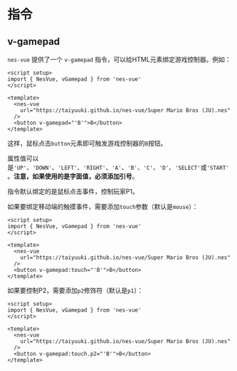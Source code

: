 # 指令

## v-gamepad

`nes-vue` 提供了一个 `v-gamepad` 指令，可以给HTML元素绑定游戏控制器。例如：

```vue
<script setup>
import { NesVue, vGamepad } from 'nes-vue'
</script>

<template>
  <nes-vue
    url="https://taiyuuki.github.io/nes-vue/Super Mario Bros (JU).nes"
  />
  <button v-gamepad="'B'">B</button>
</template>
```

这样，鼠标点击`button`元素即可触发游戏控制器的`B`按钮。

属性值可以是`'UP'`、`'DOWN'`、`'LEFT'`、`'RIGHT'`、`'A'`、`'B'`、`'C'`、`'D'`、`'SELECT'`或`'START'`。**注意，如果使用的是字面值，必须添加引号**。

指令默认绑定的是鼠标点击事件，控制玩家P1。

如果要绑定移动端的触摸事件，需要添加`touch`参数（默认是`mouse`）：

```vue
<script setup>
import { NesVue, vGamepad } from 'nes-vue'
</script>

<template>
  <nes-vue
    url="https://taiyuuki.github.io/nes-vue/Super Mario Bros (JU).nes"
  />
  <button v-gamepad:touch="'B'">B</button>
</template>
```


如果要控制P2，需要添加`p2`修饰符（默认是`p1`）：

```vue
<script setup>
import { NesVue, vGamepad } from 'nes-vue'
</script>

<template>
  <nes-vue
    url="https://taiyuuki.github.io/nes-vue/Super Mario Bros (JU).nes"
  />
  <button v-gamepad:touch.p2="'B'">B</button>
</template>
```